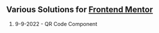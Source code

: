 ## Various Solutions for [Frontend Mentor](https://www.frontendmentor.io/home)

1. 9-9-2022 - QR Code Component

